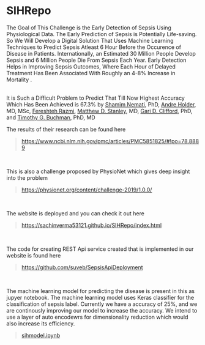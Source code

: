 # SIHRepo

The Goal of This Challenge is the Early Detection of Sepsis Using Physiological Data. The Early Prediction of Sepsis is Potentially Life-saving. So We Will Develop a Digital Solution That Uses Machine Learning Techniques to Predict Sepsis Atleast 6 Hour Before the Occurence of Disease in Patients. Internationally, an Estimated 30 Million People Develop Sepsis and 6 Million People Die From Sepsis Each Year. Early Detection Helps in Improving Sepsis Outcomes, Where Each Hour of Delayed Treatment Has Been Associated With Roughly an 4-8% Increase in Mortality .
<br />
<br />

It is Such a Difficult Problem to Predict That Till Now Highest Accuracy Which Has Been Achieved is 67.3% by [Shamim Nemati](https://www.ncbi.nlm.nih.gov/pubmed/?term=Nemati%20S%5BAuthor%5D&cauthor=true&cauthor_uid=29286945 ), PhD, [Andre Holder](https://www.ncbi.nlm.nih.gov/pubmed/?term=Holder%20A%5BAuthor%5D&cauthor=true&cauthor_uid=29286945 ), MD, MSc, [Fereshteh Razmi](https://www.ncbi.nlm.nih.gov/pubmed/?term=Razmi%20F%5BAuthor%5D&cauthor=true&cauthor_uid=29286945 ), [Matthew D. Stanley](https://www.ncbi.nlm.nih.gov/pubmed/?term=Stanley%20MD%5BAuthor%5D&cauthor=true&cauthor_uid=29286945 ), MD, [Gari D. Clifford](https://www.ncbi.nlm.nih.gov/pubmed/?term=Clifford%20GD%5BAuthor%5D&cauthor=true&cauthor_uid=29286945 ), PhD, and [Timothy G. Buchman](https://www.ncbi.nlm.nih.gov/pubmed/?term=Buchman%20TG%5BAuthor%5D&cauthor=true&cauthor_uid=29286945 ), PhD, MD

The results of their research can be found here
> https://www.ncbi.nlm.nih.gov/pmc/articles/PMC5851825/#!po=78.8889

<br>

This is also a challenge proposed by PhysioNet which gives deep insight into the problem
> https://physionet.org/content/challenge-2019/1.0.0/

<br>

The website is deployed and you can check it out here
> https://sachinverma53121.github.io/SIHRepo/index.html

<br>

The code for creating REST Api service created that is implemented in our website is found here
> https://github.com/suveb/SepsisApiDeployment

<br>

The machine learning model for predicting the disease is present in this as jupyer notebook.
The machine learning model uses Keras classifier for the classification of sepsis label. Currently we have a accuracy of 25%, and we are continously improving our model to increase the accuracy. We intend to use a layer of auto encodewrs for dimensionality reduction which would also increase its efficiency. 
> [sihmodel.ipynb](https://github.com/sourabhyadav999/SIHRepo/blob/master/sihmodel.ipynb )

